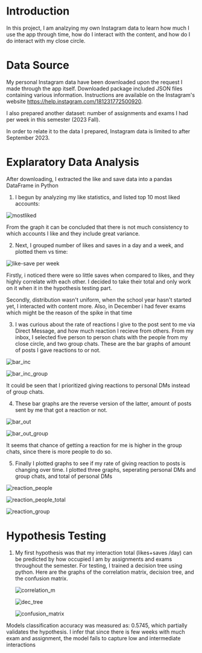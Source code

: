 # Introduction

In this project, I am analzying my own Instagram data to learn how much I use the app through time, how do I interact with the content, and how do I do interact with my close circle. 

# Data Source

My personal Instagram data have been downloaded upon the request I made through the app itself. Downloaded package included JSON files containing various information. Instructions are available on the Instagram's website https://help.instagram.com/181231772500920.

I also prepared another dataset: number of assignments and exams I had per week in this semester (2023 Fall).

In order to relate it to the data I prepared, Instagram data is limited to after September 2023.

# Explaratory Data Analysis
After downloading, I extracted the like and save data into a pandas DataFrame in Python

1. I begun by analyzing my like statistics, and listed top 10 most liked accounts:

![mostliked](https://github.com/exeokan/CS210-Term_Project/assets/35339130/aa39211b-764d-4f21-886a-d2f5ab4d79e7)

From the graph it can be concluded that there is not much consistency to which accounts I like and they include great variance.

2. Next, I grouped number of likes and saves in a day and a week, and plotted them vs time:

![like-save per week](https://github.com/exeokan/CS210-Term_Project/assets/35339130/77893ee6-d2a6-49d0-a156-c7a3674f252f)

Firstly, i noticed there were so little saves when compared to likes, and they highly correlate with each other. I decided to take their total and only work on it when it in the hypothesis testing part.

Secondly, distribution wasn't uniform, when the school year hasn't started yet, I interacted with content more. Also, in December i had fever exams which might be the reason of the spike in that time

3. I was curious about the rate of reactions I give to the post sent to me via Direct Message, and how much reaction I recieve from others. From my inbox, I selected five person to person chats with the people from my close circle, and two group chats. These are the bar graphs of amount of posts I gave reactions to or not.
   
 ![bar_inc](https://github.com/exeokan/CS210-Term_Project/assets/35339130/b54c1e01-81d9-45f2-8772-3c946a65b743)
 
 ![bar_inc_group](https://github.com/exeokan/CS210-Term_Project/assets/35339130/e059d8f2-d7e9-4d90-b1a5-8d46946ee08a)
   
It could be seen that I prioritized giving reactions to personal DMs instead of group chats.

4. These bar graphs are the reverse version of the latter, amount of posts sent by me that got a reaction or not.
   
  ![bar_out](https://github.com/exeokan/CS210-Term_Project/assets/35339130/cba1c4d6-06f9-4803-bb3a-1d419cd44143)
  
  ![bar_out_group](https://github.com/exeokan/CS210-Term_Project/assets/35339130/e058454f-9da6-45df-b94b-787fbcbf0eb9)

It seems that chance of getting a reaction for me is higher in the group chats, since there is more people to do so.

5. Finally I plotted graphs to see if my rate of giving reaction to posts is changing over time. I plotted three graphs, seperating personal DMs and group chats, and total of personal DMs
   
  ![reaction_people](https://github.com/exeokan/CS210-Term_Project/assets/35339130/6f959a19-729f-4c04-a95a-7cf580ffb4fc)

  ![reaction_people_total](https://github.com/exeokan/CS210-Term_Project/assets/35339130/5f845d37-0dd3-46ea-a18d-fa31a9f99cbb)

  ![reaction_group](https://github.com/exeokan/CS210-Term_Project/assets/35339130/2d56ebf1-1646-444f-8655-771a654a2537)

# Hypothesis Testing

1. My first hypothesis was that my interaction total (likes+saves /day) can be predicted by how occupied I am by assignments and exams throughout the semester. For testing, I trained a decision tree using python. Here are the graphs of the correlation matrix, decision tree, and the confusion matrix.

   ![correlation_m](https://github.com/exeokan/CS210-Term_Project/assets/35339130/7ba59e03-5872-475a-9c92-7f3d1d9fb26c)
   
   ![dec_tree](https://github.com/exeokan/CS210-Term_Project/assets/35339130/f08f91a8-09ea-4e21-aeb8-596b8c4de25f)
   
   ![confusion_matrix](https://github.com/exeokan/CS210-Term_Project/assets/35339130/b6391c8a-3e6a-42f2-b810-b34ce5ee8342)

Models classification accuracy was measured as: 0.5745, which partially validates the hypothesis. I infer that since there is few weeks with much exam and assignment, the model fails to capture low and intermediate interactions 
  




   
